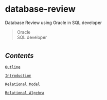 # database-review

Database Review using Oracle in SQL developer

> Oracle <br/>
> SQL developer

#

## **_Contents_**

[`Outline`](https://github.com/ding-co/database-review/blob/main/Note/Outline/Outline.md)

[`Introduction`](https://github.com/ding-co/database-review/blob/main/Note/Introduction/Introduction.md)

[`Relational Model`](https://github.com/ding-co/database-review/blob/main/Note/Relational-model/Relational-model.md)

[`Relational Algebra`](https://github.com/ding-co/database-review/blob/main/Note/Relational-algebra/Relational-algebra.md)
